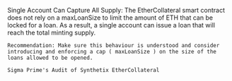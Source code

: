 Single Account Can Capture All Supply: The EtherCollateral smart contract does not rely on a maxLoanSize to limit the amount of ETH that can be locked for a loan. As a result, a single account can issue a loan that will reach the total minting supply.

    Recommendation: Make sure this behaviour is understood and consider introducing and enforcing a cap ( maxLoanSize ) on the size of the loans allowed to be opened.

    Sigma Prime's Audit of Synthetix EtherCollateral